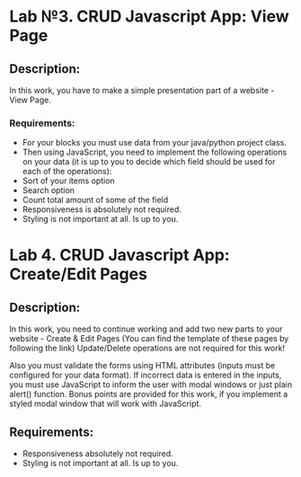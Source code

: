 # Lab №3. CRUD Javascript App: View Page

## Description: 
In this work, you have to make a simple presentation part of a website - View Page.

### Requirements:
   - For your blocks you must use data from your java/python project class.
   - Then using JavaScript, you need to implement the following operations on your data (it is up to you to decide which field should be used for each of the operations):
   - Sort of your items option
   - Search option
   - Count total amount of some of the field
   - Responsiveness is absolutely not required.
   - Styling is not important at all. Is up to you.


# Lab 4. CRUD Javascript App: Create/Edit Pages
## Description: 
In this work, you need to continue working and add two new 
parts to your website - Create & Edit Pages (You can find the template of 
these pages by following the link)
Update/Delete operations are not required for this work!

Also you must validate the forms using HTML attributes (inputs must be 
configured for your data format).
If incorrect data is entered in the inputs, you must use JavaScript to inform 
the user with modal windows or just plain alert() function.
Bonus points are provided for this work, if you implement a styled modal 
window that will work with JavaScript.
## Requirements:
- Responsiveness absolutely not required.
- Styling is not important at all. Is up to you.

